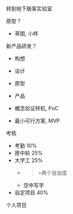 转到地下极客实验室

原型？
- 草图, 小样

新产品研发？
- 构想
- 设计
- 原型
- 产品



- 概念验证样机, PoC
- 最小可行方案, MVP

考核
- 考勤 10%
- 匣中轮 25%
- 大字工 25%
    - >=两个自由度
    - 空中写字
- 自定项目 40%

个人项目
